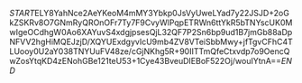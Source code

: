 $START$ELY8YahNce2AeYKeoM4mMY3Ybkp0JsVyUweLYad7y22JSJD+2oGkZSKRv8O7GNmRyQROnOFr7Ty7F9CvyWlPqpETRWn6ttYkR5bTNYscUK0MwIgeOCdhgW0Ao6XAYuvS4xdgjpsesQjL32QF7P2Sn6bp9ud1B7jmGb88aDpNFVV2hgHiMQEJzjD/XQYUExdgyvIcU9mb4ZV8VTeiSbbMwy+jfTgvCFhC4TLUooy0U2aY038TNYUuFV48ze/cGjNKhg5R+90IITTmQfeCtxvdp7o9OencQwZosYtqKD4zENohGBe121teU53+1Cye43BveuDIEBoF522Oj/wouIYtnA==$END$